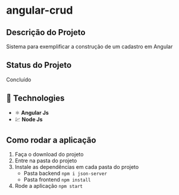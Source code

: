 # angular-crud

## Descrição do Projeto
Sistema para exemplificar a construção de um cadastro em Angular

## Status do Projeto
Concluído

## :rocket: Technologies

- ⚛️ **Angular Js**
- 💹 **Node Js**

## Como rodar a aplicação
 1. Faça o download do projeto
 2. Entre na pasta do projeto
 3. Instale as dependências em cada pasta do projeto
    - Pasta backend ```npm i json-server```
    - Pasta frontend ```npm install```
 4. Rode a aplicação ```npm start```
